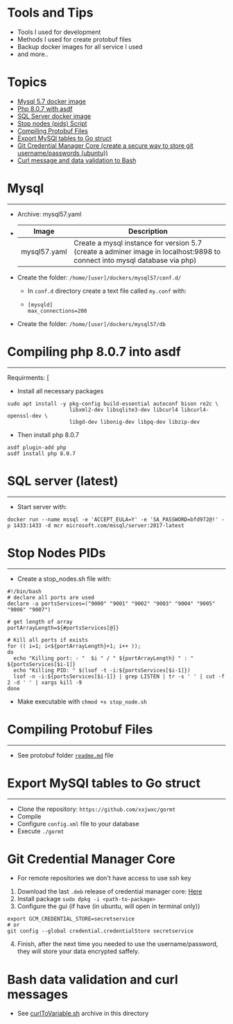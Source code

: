 # Tools and Tips 

- Tools I used for development
- Methods I used for create protobuf files
- Backup docker images for all service I used
- and more..

# Topics

- [Mysql 5.7 docker image](#mysql)
- [Php 8.0.7 with asdf](#compiling-php-807-into-asdf)
- [SQL Server docker image](#sql-server-latest)
- [Stop nodes (pids) Script](#stop-nodes-pids)
- [Compiling Protobuf Files](#compiling-protobuf-files)
- [Export MySQl tables to Go struct](#export-mysql-tables-to-go-struct)
- [Git Credential Manager Core (create a secure way to store git username/passwords (ubuntu))](#git-credential-manager-core)
- [Curl message and data validation to Bash](#bash-data-validation-and-curl-messages)


# Mysql
-------------
- Archive: mysql57.yaml

- Image | Description
  ------|-----------
  mysql57.yaml | Create a mysql instance for version 5.7 (create a adminer image in localhost:9898 to connect into mysql database via php) |

- Create the folder: ```/home/[user]/dockers/mysql57/conf.d/```
    - In ```conf.d``` directory create a text file called ```my.conf``` with:
    - ```shell
      [mysqld] 
      max_connections=200
      ``` 
- Create the folder: ```/home/[user]/dockers/mysql57/db```

# Compiling php 8.0.7 into asdf
-------------------------------

Requirments:
[
- Install all necessary packages
```shell
sudo apt install -y pkg-config build-essential autoconf bison re2c \
                    libxml2-dev libsqlite3-dev libcurl4 libcurl4-openssl-dev \
                    libgd-dev libonig-dev libpq-dev libzip-dev
```

- Then install php 8.0.7

```shell
asdf plugin-add php
asdf install php 8.0.7
``` 

# SQL server (latest)
-------------------------------

- Start server with:

```shell
docker run --name mssql -e 'ACCEPT_EULA=Y' -e 'SA_PASSWORD=bfd972@!' -p 1433:1433 -d mcr microsoft.com/mssql/server:2017-latest
```

# Stop Nodes PIDs
-------------------------------

- Create a stop_nodes.sh file with:

```shell
#!/bin/bash
# declare all ports are used
declare -a portsServices=("9000" "9001" "9002" "9003" "9004" "9005" "9006" "9007")

# get length of array
portArrayLength=${#portsServices[@]}

# Kill all ports if exists
for (( i=1; i<${portArrayLength}+1; i++ ));
do
  echo "Killing port: - "  $i " / " ${portArrayLength} " : " ${portsServices[$i-1]}
  echo "Killing PID: " $(lsof -t -i:${portsServices[$i-1]})
  lsof -n -i:${portsServices[$i-1]} | grep LISTEN | tr -s ' ' | cut -f 2 -d ' ' | xargs kill -9
done
```

- Make executable with ```chmod +x stop_node.sh``` 

# Compiling Protobuf Files
-------------------------------

- See protobuf folder [```readme.md```](./protobuf/README.md) file

# Export MySQl tables to Go struct
-------------------------------

- Clone the repository: ```https://github.com/xxjwxc/gormt```
- Compile
- Configure ```config.xml``` file to your database
- Execute ```./gormt```


# Git Credential Manager Core

- For remote repositories we don't have access to use ssh key

1. Download the last `.deb` release of credential manager core: [Here](https://github.com/microsoft/Git-Credential-Manager-Core/releases/tag/v2.0.475)
2. Install package ```sudo dpkg -i <path-to-package>```
3. Configure the gui (if have (in ubuntu, will open in terminal only))
  ```
  export GCM_CREDENTIAL_STORE=secretservice
  # or
  git config --global credential.credentialStore secretservice
  ``` 
  4. Finish, after the next time you needed to use the username/password, they will store your data encrypted saffely.

  # Bash data validation and curl messages

  - See [curlToVariable.sh](./curlToVariableBash.sh) archive in this directory
